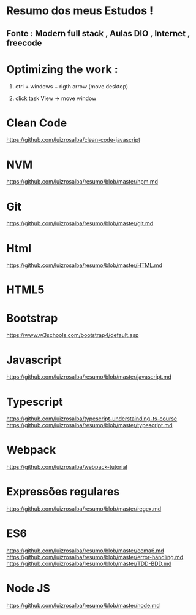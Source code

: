 # Resumo dos meus Estudos !

Fonte : Modern full stack ,   Aulas DIO , Internet , freecode
-----------------------------------------------------------

# Optimizing the work : 

1) ctrl + windows + rigth arrow (move desktop)

2) click task View -> move window

# Clean Code

https://github.com/luizrosalba/clean-code-javascript

# NVM

https://github.com/luizrosalba/resumo/blob/master/npm.md

# Git

https://github.com/luizrosalba/resumo/blob/master/git.md


# Html

https://github.com/luizrosalba/resumo/blob/master/HTML.md

# HTML5

# Bootstrap

https://www.w3schools.com/bootstrap4/default.asp

# Javascript

https://github.com/luizrosalba/resumo/blob/master/javascript.md

# Typescript 

https://github.com/luizrosalba/typescript-understainding-ts-course
https://github.com/luizrosalba/resumo/blob/master/typescript.md 


# Webpack 

https://github.com/luizrosalba/webpack-tutorial

# Expressões regulares

https://github.com/luizrosalba/resumo/blob/master/regex.md

# ES6

https://github.com/luizrosalba/resumo/blob/master/ecma6.md
https://github.com/luizrosalba/resumo/blob/master/error-handling.md 
https://github.com/luizrosalba/resumo/blob/master/TDD-BDD.md

# Node JS

https://github.com/luizrosalba/resumo/blob/master/node.md